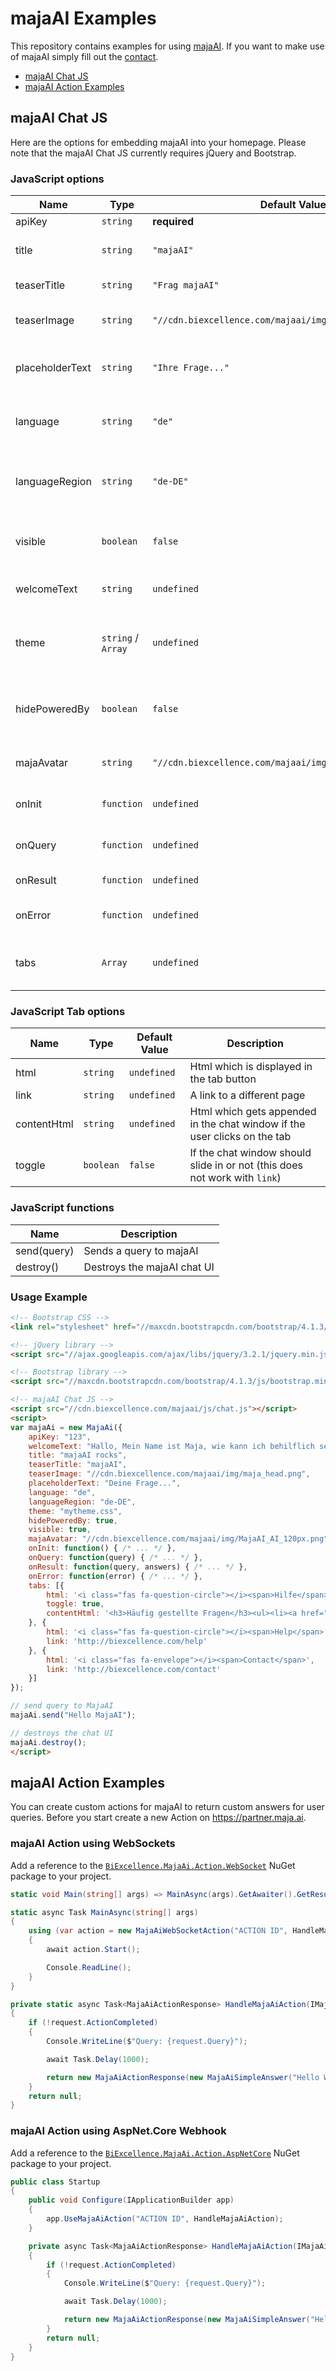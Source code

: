 # majaAI Examples

This repository contains examples for using [majaAI](https://maja.ai).
If you want to make use of majaAI simply fill out the [contact](https://maja.ai/kontakt).

- [majaAI Chat JS](#majaai-chat-js)
- [majaAI Action Examples](#majaai-action-examples)

## majaAI Chat JS

Here are the options for embedding majaAI into your homepage.
Please note that the majaAI Chat JS currently requires jQuery and Bootstrap.

### JavaScript options

| Name | Type | Default Value | Description |
|-----------|-----------|-----------|-----------|
| apiKey | `string` | **required** | The API key |
| title | `string` | `"majaAI"` | The title of the chat box |
| teaserTitle | `string` | `"Frag majaAI"` | The title of the teaser |
| teaserImage | `string` | `"//cdn.biexcellence.com/majaai/img/maja_head.png"` | The image of the teaser |
| placeholderText | `string` | `"Ihre Frage..."` | The default placeholder for the input field |
| language | `string` | `"de"` | The primary chat language |
| languageRegion | `string` | `"de-DE"` | The primary chat language region |
| visible | `boolean` | `false` | If the chat box should be visible on start |
| welcomeText | `string` | `undefined` | The welcome chat text |
| theme | `string` / `Array` | `undefined` | Additional css file(s) which is loaded dynamically |
| hidePoweredBy | `boolean` | `false` | If the powered by text should be displayed |
| majaAvatar | `string` | `"//cdn.biexcellence.com/majaai/img/MajaAI_AI_120px.png"` | The avatar for majaAI answers |
| onInit | `function` | `undefined` | Callback after chat initilization |
| onQuery | `function` | `undefined` | Callback for user queries |
| onResult | `function` | `undefined` | Callback for answers |
| onError | `function` | `undefined` | Callback for server errors |
| tabs | `Array` | `undefined` | QuickTabs on the left side of Maja |

### JavaScript Tab options

| Name | Type | Default Value | Description |
|-----------|-----------|-----------|-----------|
| html | `string` | `undefined` | Html which is displayed in the tab button |
| link | `string` | `undefined` | A link to a different page |
| contentHtml | `string` | `undefined` | Html which gets appended in the chat window if the user clicks on the tab |
| toggle | `boolean` | `false` | If the chat window should slide in or not (this does not work with `link`) |

### JavaScript functions

| Name | Description |
|-----------|-----------|
| send(query) | Sends a query to majaAI |
| destroy() | Destroys the majaAI chat UI |

### Usage Example

```html
<!-- Bootstrap CSS -->
<link rel="stylesheet" href="//maxcdn.bootstrapcdn.com/bootstrap/4.1.3/css/bootstrap.min.css">

<!-- jQuery library -->
<script src="//ajax.googleapis.com/ajax/libs/jquery/3.2.1/jquery.min.js"></script>

<!-- Bootstrap library -->
<script src="//maxcdn.bootstrapcdn.com/bootstrap/4.1.3/js/bootstrap.min.js"></script>

<!-- majaAI Chat JS -->
<script src="//cdn.biexcellence.com/majaai/js/chat.js"></script>
<script>
var majaAi = new MajaAi({
    apiKey: "123",
    welcomeText: "Hallo, Mein Name ist Maja, wie kann ich behilflich sein?",
    title: "majaAI rocks",
    teaserTitle: "majaAI",
    teaserImage: "//cdn.biexcellence.com/majaai/img/maja_head.png",
    placeholderText: "Deine Frage...",
    language: "de",
    languageRegion: "de-DE",
    theme: "mytheme.css",
    hidePoweredBy: true,
    visible: true,
    majaAvatar: "//cdn.biexcellence.com/majaai/img/MajaAI_AI_120px.png",
    onInit: function() { /* ... */ },
    onQuery: function(query) { /* ... */ },
    onResult: function(query, answers) { /* ... */ },
    onError: function(error) { /* ... */ },
    tabs: [{
        html: '<i class="fas fa-question-circle"></i><span>Hilfe</span>',
        toggle: true,
        contentHtml: '<h3>Häufig gestellte Fragen</h3><ul><li><a href="#" class="majaai-question">Wo finde ich den nächsten Geldautomaten?</a></li></ul>'
    }, {
        html: '<i class="fas fa-question-circle"></i><span>Help</span>',
        link: 'http://biexcellence.com/help'
    }, {
        html: '<i class="fas fa-envelope"></i><span>Contact</span>',
        link: 'http://biexcellence.com/contact'
    }]
});

// send query to MajaAI
majaAi.send("Hello MajaAI");

// destroys the chat UI
majaAi.destroy();
</script>
```

## majaAI Action Examples

You can create custom actions for majaAI to return custom answers for user queries.
Before you start create a new Action on https://partner.maja.ai.


### majaAI Action using WebSockets

Add a reference to the [`BiExcellence.MajaAi.Action.WebSocket`](https://www.nuget.org/packages/BiExcellence.MajaAi.Action.WebSocket/) NuGet package to your project.

```csharp
static void Main(string[] args) => MainAsync(args).GetAwaiter().GetResult();

static async Task MainAsync(string[] args)
{
    using (var action = new MajaAiWebSocketAction("ACTION ID", HandleMajaAiAction))
    {
        await action.Start();

        Console.ReadLine();
    }
}

private static async Task<MajaAiActionResponse> HandleMajaAiAction(IMajaAiActionRequest request, CancellationToken cancellationToken)
{
    if (!request.ActionCompleted)
    {
        Console.WriteLine($"Query: {request.Query}");

        await Task.Delay(1000);

        return new MajaAiActionResponse(new MajaAiSimpleAnswer("Hello World!"));
    }
    return null;
}
```

### majaAI Action using AspNet.Core Webhook

Add a reference to the [`BiExcellence.MajaAi.Action.AspNetCore`](https://www.nuget.org/packages/BiExcellence.MajaAi.Action.AspNetCore/) NuGet package to your project.

```csharp
public class Startup
{
    public void Configure(IApplicationBuilder app)
    {
        app.UseMajaAiAction("ACTION ID", HandleMajaAiAction);
    }

    private async Task<MajaAiActionResponse> HandleMajaAiAction(IMajaAiActionRequest request, CancellationToken cancellationToken)
    {
        if (!request.ActionCompleted)
        {
            Console.WriteLine($"Query: {request.Query}");

            await Task.Delay(1000);

            return new MajaAiActionResponse(new MajaAiSimpleAnswer("Hello World!"));
        }
        return null;
    }
}
```
